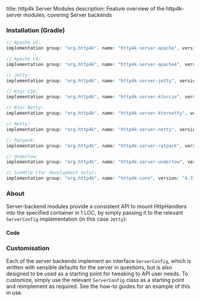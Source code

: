 title: http4k Server Modules
description: Feature overview of the http4k-server modules, covering Server backends

### Installation (Gradle)

```groovy
// Apache v5: 
implementation group: "org.http4k", name: "http4k-server-apache", version: "4.37.0.0"

// Apache v4: 
implementation group: "org.http4k", name: "http4k-server-apache4", version: "4.37.0.0"

// Jetty: 
implementation group: "org.http4k", name: "http4k-server-jetty", version: "4.37.0.0"

// Ktor CIO: 
implementation group: "org.http4k", name: "http4k-server-ktorcio", version: "4.37.0.0"

// Ktor Netty: 
implementation group: "org.http4k", name: "http4k-server-ktornetty", version: "4.37.0.0"

// Netty: 
implementation group: "org.http4k", name: "http4k-server-netty", version: "4.37.0.0"

// Ratpack: 
implementation group: "org.http4k", name: "http4k-server-ratpack", version: "4.37.0.0"

// Undertow: 
implementation group: "org.http4k", name: "http4k-server-undertow", version: "4.37.0.0"

// SunHttp (for development only): 
implementation group: "org.http4k", name: "http4k-core", version: "4.37.0.0"
```

### About
Server-backend modules provide a consistent API to mount HttpHandlers into the specified container in 1 LOC, by 
simply passing it to the relevant `ServerConfig` implementation (in this case `Jetty`):

#### Code [<img class="octocat"/>](https://github.com/http4k/http4k/blob/master/src/docs/guide/reference/servers/example_http.kt)

<script src="https://gist-it.appspot.com/https://github.com/http4k/http4k/blob/master/src/docs/guide/reference/servers/example_http.kt"></script>

### Customisation
Each of the server backends implement an interface `ServerConfig`, which is written with sensible defaults for the server in questions, 
but is also designed to be used as a starting point for tweaking to API user needs. To customize, simply use the relevant `ServerConfig` 
class as a starting point and reimplement as required. See the how-to guides for an example of this in use.
